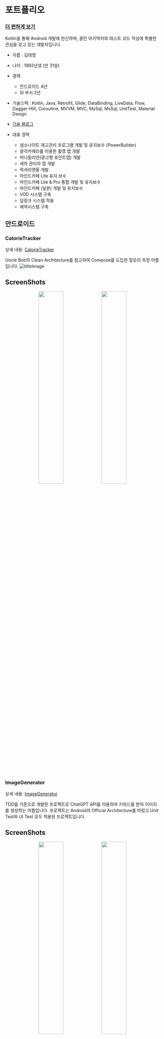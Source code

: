 # 포트폴리오 

### [더 편하게 보기](https://fork-watcher-a95.notion.site/TAEYOUNG-KIM-230cd4a527f34927911ff22bf127d49d)

Kotlin을 통해 Android 개발에 헌신하며, 클린 아키텍처와 테스트 코드 작성에 특별한 관심을 갖고 있는 개발자입니다.

* 이름 : 김태영
* 나이 : 1992년생 (만 31살)

* 경력
  * 안드로이드 4년
  * SI 부서 2년

* 기술스택 : Kotlin, Java, Retrofit, Glide, DataBinding, LiveData, Flow, Dagger-Hilt, Coroutine, MVVM, MVC, MySql, MsSql, UnitTest, Material Design

* [기술 블로그](https://medium.com/@ktyoung153)

* 대표 경력
  * 샘소나이트 재고관리 프로그램 개발 및 유지보수 (PowerBuilder)
  * 광각카메라를 이용한 촬영 앱 개발
  * 머니밀리언(광고형 포인트앱) 개발
  * 세차 관리자 앱 개발
  * 럭셔리앤올 개발
  * 마인드카페 Lite 유지 보수
  * 마인드카페 Lite & Pro 통합 개발 및 유지보수
  * 마인드카페 (일본) 개발 및 유지보수
  * VOD 시스템 구축
  * 딥링크 시스템 적용
  * 예약시스템 구축

## 안드로이드

### CalorieTracker
상세 내용: [CalorieTracker](https://github.com/taiyoungkim/CalorieTracker)

Uncle Bob의 Clean Architecture를 참고하여 Compose를 도입한 칼로리 측정 어플입니다.
![titleImage](https://github.com/taiyoungkim/ImageGenerator/assets/38140436/51e96036-b6c9-46b5-aaaa-b7760e26b4ba)

ScreenShots
-----------
<p align="center">
    <img width="40%" src="https://github.com/taiyoungkim/CalorieTracker/assets/38140436/2535fcc7-a28f-46d3-bd97-8f8ff957e13b"/>
    <img width="40%" src="https://github.com/taiyoungkim/CalorieTracker/assets/38140436/f2c7985a-f4fb-4171-a5a2-2bed62342f70"/>
</p>

### ImageGenerator
상세 내용: [ImageGenerator](https://github.com/taiyoungkim/ImageGenerator)

TDD를 기준으로 개발한 프로젝트로 ChatGPT API를 이용하여 키워드를 받아 이미지를 생성하는 어플입니다.
프로젝트는 Android의 Official Architecture를 따랐고 Unit Test와 UI Test 모두 적용된 프로젝트입니다.

ScreenShots
-----------
<p align="center">
    <img width="40%" src="https://github.com/taiyoungkim/ImageGenerator/assets/38140436/007990cd-2b3f-4462-998d-1bc13b5783a4"/>
    <img width="40%" src="https://github.com/taiyoungkim/ImageGenerator/assets/38140436/4879c7e4-6f47-4e1c-a32f-6c1665315486"/>
</p>

### 광각카메라를 이용한 촬영 앱
C타입의 광각카메라를 안드로이드 기기에 연결하여
해당 카메라 렌즈로 촬영을 하는 앱.
광각 카메라의 특성상 볼록한 화면을 opengl을 이용해서 기존 카메라와 비슷하게 펴서
광각 카메라의 넓은 시야를 갖고 촬영을 할 수 있게 해주는 기능이 핵심 기능.
카메라 연결은 오픈소스를 이용하였고 opengl 왜곡과 필터, 카메라 앱 디자인, 편의기능을 개발.

<img width="202" alt="image1" src="https://user-images.githubusercontent.com/38140436/118430481-1f276500-b70f-11eb-871a-63f676bf4da6.jpeg"> <img width="202" alt="image2" src="https://user-images.githubusercontent.com/38140436/118430463-15056680-b70f-11eb-8250-5e49c3fa7f60.jpeg"> <img width="202" alt="image3" src="https://user-images.githubusercontent.com/38140436/118430442-0c149500-b70f-11eb-81fd-e7712c7a86d2.jpeg"> <img width="202" alt="image4" src="https://user-images.githubusercontent.com/38140436/118430389-f0a98a00-b70e-11eb-9578-6eeeb24c763c.jpeg">

### 머니밀리언(광고형 포인트앱)
기술 스택 : Java, MySql, Retrofit, Git, MVC
기존 광고형 포인트앱과 유사함.
회원가입 및 간단한 포인트게임(ex. 룰렛, 가위바위보), 애드팝콘과 구글광고 추가, 랭킹 조회등

<img width="202" alt="00_01_login" src="https://user-images.githubusercontent.com/38140436/118431129-9e696880-b710-11eb-8b1b-4c8d4cebc2a2.jpg"> <img width="202" alt="01_home" src="https://user-images.githubusercontent.com/38140436/118431135-a1fcef80-b710-11eb-9697-06296a39d0fa.jpg"> <img width="202" alt="05_change" src="https://user-images.githubusercontent.com/38140436/118431171-b04b0b80-b710-11eb-9a27-4b505a9ce1a1.jpg"> <img width="202" alt="05_invitation" src="https://user-images.githubusercontent.com/38140436/118431158-acb78480-b710-11eb-897c-363708f0d029.jpg">

### 세차 관리자 앱
기술 스택 : Kotlin, Java, MySql, Retrofit, Git, MVC, Firebase
세차 관리자를 위한 간단한 세차관리 앱.
세차 관리자 회원가입, 차고지별 차량 조회, 세차 필요시 주변 관리자에게 알림, 세차 진행사항 저장.

### 럭셔리앤올
기술 스택 : Kotlin, Java, MySql, Retrofit, Git, MVC, Firebase
명품 수선을 원하는 소비자에게 회사와 계약된 수선사를 매칭해주는 앱.
회원가입 및 각 진행별 알림, 사진 업로드, 럭셔리앤올 디자인, 실시간 조회

<img width="202" alt="Screenshot_20200903-173621_LuxuryNAll" src="https://user-images.githubusercontent.com/38140436/118429824-893f0a80-b70d-11eb-95d1-982ad8c4ba96.jpg"> <img width="202" alt="Screenshot_20200903-173910_LuxuryNAll" src="https://user-images.githubusercontent.com/38140436/118429853-9eb43480-b70d-11eb-96b6-344c6f4bf7ae.jpg"> <img width="202" alt="Screenshot_20200903-173634_LuxuryNAll" src="https://user-images.githubusercontent.com/38140436/118429855-a1168e80-b70d-11eb-87de-979fd5ef0d51.jpg">

### 치킨스톡
기술 스택 : Kotlin, MVVM, Retrofit, Android Jetpack (DataBinding, Room, Navigation, ViewModel), Coroutine
관심있는 키워드에 대한 뉴스 모아보기 및 주식 재무제표 비교 앱
주식 관련 뉴스를 더 쉽게 보기위해 키워드를 원하는방식으로 설정하고 네이버 뉴스 API를 통해 정보를 받아옴. 재무제표는 Dart API를 이용해 두 회사에 대한 재무제표를 요청해서 받아옴.


<img width="202" alt="스크린샷 2021-05-04 오후 3 56 08" src="https://user-images.githubusercontent.com/38140436/116970302-aaa5fc80-acf2-11eb-8221-ebfff1c9ceba.png"> <img width="202" alt="스크린샷 2021-05-04 오후 3 58 35" src="https://user-images.githubusercontent.com/38140436/116997829-439b3e80-ad18-11eb-862b-69d9bd613d94.png">
<img width="202" alt="스크린샷 2021-05-04 오후 3 59 27" src="https://user-images.githubusercontent.com/38140436/116997835-472ec580-ad18-11eb-9249-d2a5b740b3c8.png"> <img width="202" alt="스크린샷 2021-05-04 오후 4 00 40" src="https://user-images.githubusercontent.com/38140436/116997840-485ff280-ad18-11eb-8d03-d8770a1c5113.png">
<img width="202" alt="스크린샷 2021-05-04 오후 4 00 51" src="https://user-images.githubusercontent.com/38140436/116997842-48f88900-ad18-11eb-89e7-a88be4390b2a.png">


### 마인드카페
구글 플레이 주소: https://play.google.com/store/apps/details?id=com.atommerce.mindpro

 * VOD 시스템 구축
   ExoPlayer를 이용한 VOD streaming 서비스를 구축했습니다. signedUrl을 통해서 유저를 구분하여 VOD를 보여주도록 하였습니다. VOD로 인한 유저 유입이 이전 대비 10% 증가 하였습니다.
* 마인드카페 Appsflyer 딥링크 시스템 적용
  기존 Branch에서 사용하는 딥링크, 앱 이벤트를 모두 Appsflyer로 이전하는 작업을 PO를 맡 아서 안드로이드, iOS, 웹 모두 적용하였습니다.
  마케팅에서 만족스러운 데이터를 쌓고 있다는 피드백을 받을 수 있었습니다.
* 예약시스템 구축
  기존 매칭된 상담사와 직접 예약해야하는 불편한 구조를 각 상담사별로 예약 가능 시간대를 설정하여 해당 시간대에 유저가 원하는 시간대로 예약을 할 수 있도록 수정하여 해당 기능으로 환불율 50%이상 감소,
  매출30%상승을 이루었습니다. 모든 캘린더와 시간 선택 부분을 라이브러리 사용 없이 저희 앱에 맞게 커스텀하여 만들었습니다.
* Branch 딥링크 및 앱 이벤트 추가
  Branch와 마케팅팁과 협력하여 android와 ios 통합 리드를 하였고 앱의 딥링크, 디퍼드 딥링 크를 추가, 각 기능별 이벤트를 추가하여 마케팅에 유의미한 데이터를 쌓을수 있도록 기능을 추 가 하였습니다.
  이로인해 앱설치수가 10%로 증가하였고 지금도 효율적인 마케팅을 통해 지속적으로 증가중입니다.
* 마인드카페 통합앱 출시
  기존 마인드카페와 마인드카페 프로의 통합앱을 구조부터 전부 새로 만들어서 통합 버전을 만들 어서 재출시했습니다.
  기존의 mvp 구조를 mvvm으로 수정하였고 구조적인 부분을 전체적으로 맡아서 리드하였습니다.
  또한 network 통신 역시 기존에 정해진 룰 없이 마구잡이로 통신 하는 부분을 retrofit을 이용 하여 singleton으로 디자인 하여 현재 서버와 잘 맞는 network 환경을 구축 하였습니다.
  재출시로 이전 80%대의 비정상 종료 미발생 통계를 99.9%로 상승하여 CS업무의 부담을 줄였습니다.

### 마인드카페 Lite
구글 플레이 주소: https://play.google.com/store/apps/details?id=atommerce.mindcafe

* 마인드카페 Lite 유지 보수 및 개발
  기존에 출시 되어 있던 MVP구조의 마인드카페 Lite (커뮤니티 기능)을 유지 보수 및 개발을 담당하고 있습니다.

### 마인드카페
구글 플레이 주소: https://play.google.com/store/apps/details?id=com.atommerce.mindpro_japan

* 마인드카페 일본 로컬라이징
  마인드카페를 일본어로 로컬라이징을 하여 재출시하였습니다.
  dynamic featured를 이용해서 기존 소스와 함께 유지보수 할 수 있도록 하였고 유저에게 동일한 경험을 할 수 있도록 하였습니다.

